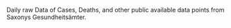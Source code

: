 Daily raw Data of Cases, Deaths, and other public available data points from Saxonys Gesundheitsämter.
